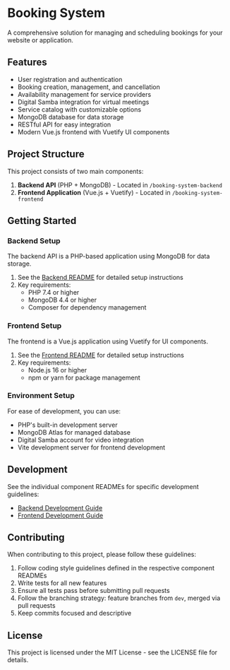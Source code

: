 # Booking System

A comprehensive solution for managing and scheduling bookings for your website or application.

## Features

- User registration and authentication
- Booking creation, management, and cancellation
- Availability management for service providers
- Digital Samba integration for virtual meetings
- Service catalog with customizable options
- MongoDB database for data storage
- RESTful API for easy integration
- Modern Vue.js frontend with Vuetify UI components

## Project Structure

This project consists of two main components:

1. **Backend API** (PHP + MongoDB) - Located in `/booking-system-backend`
2. **Frontend Application** (Vue.js + Vuetify) - Located in `/booking-system-frontend`

## Getting Started

### Backend Setup

The backend API is a PHP-based application using MongoDB for data storage.

1. See the [Backend README](/booking-system-backend/README.md) for detailed setup instructions
2. Key requirements:
   - PHP 7.4 or higher
   - MongoDB 4.4 or higher
   - Composer for dependency management

### Frontend Setup

The frontend is a Vue.js application using Vuetify for UI components.

1. See the [Frontend README](/booking-system-frontend/README.md) for detailed setup instructions
2. Key requirements:
   - Node.js 16 or higher
   - npm or yarn for package management

### Environment Setup

For ease of development, you can use:
- PHP's built-in development server
- MongoDB Atlas for managed database
- Digital Samba account for video integration
- Vite development server for frontend development

## Development

See the individual component READMEs for specific development guidelines:

- [Backend Development Guide](/booking-system-backend/README.md)
- [Frontend Development Guide](/booking-system-frontend/README.md)

## Contributing

When contributing to this project, please follow these guidelines:

1. Follow coding style guidelines defined in the respective component READMEs
2. Write tests for all new features
3. Ensure all tests pass before submitting pull requests
4. Follow the branching strategy: feature branches from `dev`, merged via pull requests
5. Keep commits focused and descriptive

## License

This project is licensed under the MIT License - see the LICENSE file for details.